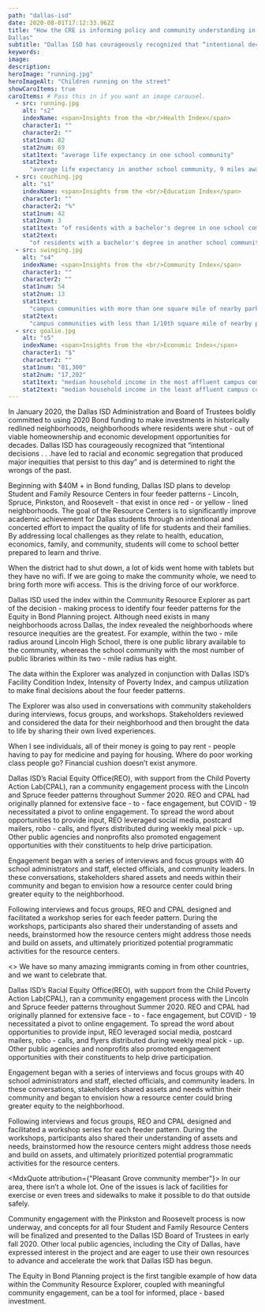 ```yaml
---
path: "dallas-isd"
date: 2020-08-01T17:12:33.962Z
title: "How the CRE is informing policy and community understanding in
Dallas"
subtitle: "Dallas ISD has courageously recognized that “intentional decisions . . .have led to racial and economic segregation that produced major inequities that persist to this day” and is determined to right the wrongs of the past."
keywords:
image: 
description:
heroImage: "running.jpg"
heroImageAlt: "Children running on the street"
showCaroItems: true
caroItems: # Pass this in if you want an image carousel.
  - src: running.jpg
    alt: "s2"
    indexName: <span>Insights from the <br/>Health Index</span>
    character1: ""
    character2: ""
    stat1num: 82
    stat2num: 69
    stat1text: "average life expectancy in one school community"
    stat2text:
      "average life expectancy in another school community, 9 miles away"
  - src: couching.jpg
    alt: "s1"
    indexName: <span>Insights from the <br/>Education Index</span>
    character1: ""
    character2: "%"
    stat1num: 42
    stat2num: 3
    stat1text: "of residents with a bachelor's degree in one school community"
    stat2text:
      "of residents with a bachelor's degree in another school community, 13 miles away"
  - src: swinging.jpg
    alt: "s4"
    indexName: <span>Insights from the <br/>Community Index</span>
    character1: ""
    character2: ""
    stat1num: 54
    stat2num: 13
    stat1text:
      "campus communities with more than one square mile of nearby park space"
    stat2text:
      "campus communities with less than 1/10th square mile of nearby park space"
  - src: goalie.jpg
    alt: "s5"
    indexName: <span>Insights from the <br/>Economic Index</span>
    character1: "$"
    character2: ""
    stat1num: "81,300"
    stat2num: "17,202"
    stat1text: "median household income in the most affluent campus community"
    stat2text: "median household income in the least affluent campus community"
---
```


<MdxBlogSection header="Equity in Bond Planning Project Overview">

In January 2020, the Dallas ISD Administration and Board of Trustees boldly committed to using 2020 Bond funding to make investments in historically redlined neighborhoods, neighborhoods where residents were shut - out of viable homeownership and economic development opportunities for decades. Dallas ISD has courageously recognized that “intentional decisions . . .have led to racial and economic segregation that produced major inequities that persist to this day” and is determined to right the wrongs of the past.

Beginning with $40M + in Bond funding, Dallas ISD plans to develop Student and Family Resource Centers in four feeder patterns - Lincoln, Spruce, Pinkston, and Roosevelt - that exist in once red - or yellow - lined neighborhoods. The goal of the Resource Centers is to significantly improve academic achievement for Dallas students through an intentional and concerted effort to impact the quality of life for students and their families. By addressing local challenges as they relate to health, education, economics, family, and community, students will come to school better prepared to learn and thrive.

</MdxBlogSection>

<MdxQuote attribution="South Dallas resident">
  When the district had to shut down, a lot of kids went home with tablets but they have no wifi. If we are going to make the community whole, we need to bring forth more wifi access. This is the driving force of our workforce.
</MdxQuote>

<MdxBlogSection header="Applying the Community Resource Explorer">

Dallas ISD used the index within the Community Resource Explorer as part of the decision - making process to identify four feeder patterns for the Equity in Bond Planning project. Although need exists in many neighborhoods across Dallas, the index revealed the neighborhoods where resource inequities are the greatest. For example, within the two - mile radius around Lincoln High School, there is one public library available to the community, whereas the school community with the most number of public libraries within its two - mile radius has eight.

The data within the Explorer was analyzed in conjunction with Dallas ISD’s Facility Condition Index, Intensity of Poverty Index, and campus utilization to make final decisions about the four feeder patterns.

The Explorer was also used in conversations with community stakeholders during interviews, focus groups, and workshops. Stakeholders reviewed and considered the data for their neighborhood and then brought the data to life by sharing their own lived experiences. 

</MdxBlogSection>

<MdxQuote attribution="South Dallas community member">
  When I see individuals, all of their money is going to pay rent - people having to pay for medicine and paying for housing. Where do poor working class people go? Financial cushion doesn’t exist anymore.
</MdxQuote>


<MdxBlogSection header="Engaging Neighborhoods">

Dallas ISD’s Racial Equity Office(REO), with support from the Child Poverty Action Lab(CPAL), ran a community engagement process with the Lincoln and Spruce feeder patterns throughout Summer 2020. REO and CPAL had originally planned for extensive face - to - face engagement, but COVID - 19 necessitated a pivot to online engagement. To spread the word about opportunities to provide input, REO leveraged social media, postcard mailers, robo - calls, and flyers distributed during weekly meal pick - up. Other public agencies and nonprofits also promoted engagement opportunities with their constituents to help drive participation.

Engagement began with a series of interviews and focus groups with 40 school administrators and staff, elected officials, and community leaders. In these conversations, stakeholders shared assets and needs within their community and began to envision how a resource center could bring greater equity to the neighborhood.

Following interviews and focus groups, REO and CPAL designed and facilitated a workshop series for each feeder pattern. During the workshops, participants also shared their understanding of assets and needs, brainstormed how the resource centers might address those needs and build on assets, and ultimately prioritized potential programmatic activities for the resource centers.
</MdxBlogSection>

<MdxQuote attribution="Pleasant Grove teacher">
  <>
    We have so many amazing immigrants coming in from other countries, and we want to celebrate that.
  </>
</MdxQuote>

<MdxBlogSection header="Envisioning Student and Family Resource Centers">

Dallas ISD’s Racial Equity Office(REO), with support from the Child Poverty Action Lab(CPAL), ran a community engagement process with the Lincoln and Spruce feeder patterns throughout Summer 2020. REO and CPAL had originally planned for extensive face - to - face engagement, but COVID - 19 necessitated a pivot to online engagement. To spread the word about opportunities to provide input, REO leveraged social media, postcard mailers, robo - calls, and flyers distributed during weekly meal pick - up. Other public agencies and nonprofits also promoted engagement opportunities with their constituents to help drive participation.

Engagement began with a series of interviews and focus groups with 40 school administrators and staff, elected officials, and community leaders. In these conversations, stakeholders shared assets and needs within their community and began to envision how a resource center could bring greater equity to the neighborhood.

Following interviews and focus groups, REO and CPAL designed and facilitated a workshop series for each feeder pattern. During the workshops, participants also shared their understanding of assets and needs, brainstormed how the resource centers might address those needs and build on assets, and ultimately prioritized potential programmatic activities for the resource centers.
</MdxBlogSection>

<MdxQuote attribution={"Pleasant Grove community member"}>
  In our area, there isn’t a whole lot. One of the issues is lack of facilities for exercise or even trees and sidewalks to make it possible to do that outside safely.
</MdxQuote>


<MdxBlogSection header="Taking Next Steps">
Community engagement with the Pinkston and Roosevelt process is now underway, and concepts for all four Student and Family Resource Centers will be finalized and presented to the Dallas ISD Board of Trustees in early fall 2020. Other local public agencies, including the City of Dallas, have expressed interest in the project and are eager to use their own resources to advance and accelerate the work that Dallas ISD has begun.

The Equity in Bond Planning project is the first tangible example of how data within the Community Resource Explorer, coupled with meaningful community engagement, can be a tool for informed, place - based investment.

</MdxBlogSection>
